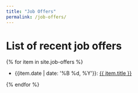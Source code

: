 ```yaml
---
title: "Job Offers"
permalink: /job-offers/
---
```


# List of recent job offers
{% for item in site.job-offers %}
  <ul>
      <li>{{item.date | date: '%B %d, %Y'}}:  <a href="{{ item.url }}">{{ item.title }}</a></li>
  </ul>
{% endfor %}